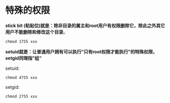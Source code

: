 # 特殊的权限

**stick bit (粘贴位)就是：除非目录的属主和root用户有权限删除它，除此之外其它用户不能删除和修改这个目录**。

```
chmod 1755 xxx
```

**setuid就是：让普通用户拥有可以执行“只有root权限才能执行”的特殊权限，setgid同理指”组“**

setuid:

```
chmod 4755 xxx
```

setgid:

```
chmod 2755 xxx
```